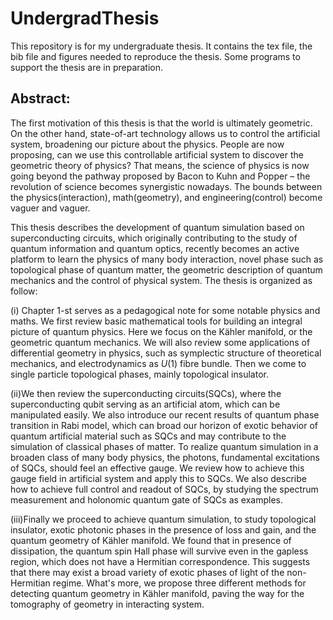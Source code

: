 # UndergradThesis
This repository is for my undergraduate thesis. It contains the tex file, the bib file and figures needed to reproduce the thesis. Some programs to support the thesis are in preparation. 

## Abstract:
The first motivation of this thesis is that the world is ultimately geometric. On the other hand, state-of-art technology allows us to control the artificial system, broadening our picture about the physics. People are now proposing, can we use this controllable artificial system to discover the geometric theory of physics? That means, the science of physics is now going beyond the pathway proposed by Bacon to Kuhn and Popper – the revolution of science becomes synergistic nowadays. The bounds between the physics(interaction), math(geometry), and engineering(control) become vaguer and vaguer. 
	
This thesis describes the development of quantum simulation based on superconducting circuits, which originally contributing to the study of quantum information and quantum optics, recently becomes an active platform to learn the physics of many body interaction, novel phase such as topological phase of quantum matter, the geometric description of quantum mechanics and the control of physical system. The thesis is organized as follow:
	
(i) Chapter $1$-st serves as a pedagogical note for some notable physics and maths. We first review basic mathematical tools for building an integral picture of quantum physics. Here we focus on the Kähler manifold, or the geometric quantum mechanics. We will also review some applications of differential geometry in physics, such as symplectic structure of theoretical mechanics, and electrodynamics as $U(1)$ fibre bundle. Then we come to single particle topological phases, mainly topological insulator.
	 
(ii)We then review the superconducting circuits(SQCs), where the superconducting qubit serving as an artificial atom, which can be manipulated easily. We also introduce our recent results of quantum phase transition in Rabi model, which can broad our horizon of exotic behavior of quantum artificial material such as SQCs and may contribute to the simulation of classical phases of matter. To realize quantum simulation in a broaden class of many body physics, the photons, fundamental excitations of SQCs, should feel an effective gauge. We review how to achieve this gauge field in artificial system and apply this to SQCs. We also describe how to achieve full control and readout of SQCs, by studying the spectrum measurement and holonomic quantum gate of SQCs as examples. 
	 
(iii)Finally we proceed to achieve quantum simulation, to study topological insulator, exotic photonic phases in the presence of loss and gain, and the quantum geometry of Kähler manifold.  We found that in presence of dissipation, the quantum spin Hall phase will survive even in the gapless region, which does not have a Hermitian correspondence. This suggests that there may exist a broad variety of exotic phases of light of the non-Hermitian regime. What's more, we propose three different methods for detecting quantum geometry in Kähler manifold, paving the way for the tomography of geometry in interacting system. 

